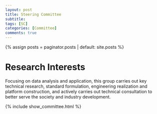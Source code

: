```yaml
---
layout: post
title: Steering Committee
subtitle:
tags: [SC]
categories: [Committee]
comments: true
---
```

{% assign posts = paginator.posts | default: site.posts %}

# Research Interests
Focusing on data analysis and application, this group carries out key technical research, standard formulation, engineering realization and platform construction, and actively carries out technical consultation to better serve the society and industry development.

{% include show_committee.html %}